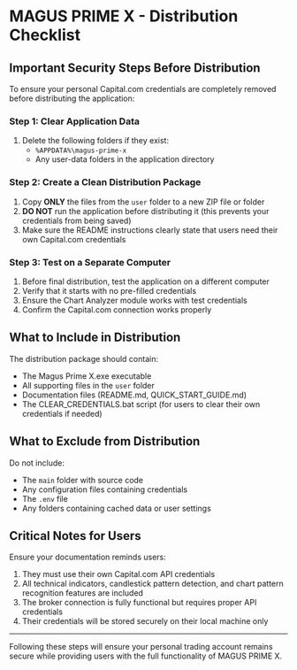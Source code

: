# MAGUS PRIME X - Distribution Checklist

## Important Security Steps Before Distribution

To ensure your personal Capital.com credentials are completely removed before distributing the application:

### Step 1: Clear Application Data
1. Delete the following folders if they exist:
   - `%APPDATA%\magus-prime-x`
   - Any user-data folders in the application directory

### Step 2: Create a Clean Distribution Package
1. Copy **ONLY** the files from the `user` folder to a new ZIP file or folder
2. **DO NOT** run the application before distributing it (this prevents your credentials from being saved)
3. Make sure the README instructions clearly state that users need their own Capital.com credentials

### Step 3: Test on a Separate Computer
1. Before final distribution, test the application on a different computer
2. Verify that it starts with no pre-filled credentials
3. Ensure the Chart Analyzer module works with test credentials
4. Confirm the Capital.com connection works properly

## What to Include in Distribution

The distribution package should contain:
- The Magus Prime X.exe executable
- All supporting files in the `user` folder
- Documentation files (README.md, QUICK_START_GUIDE.md)
- The CLEAR_CREDENTIALS.bat script (for users to clear their own credentials if needed)

## What to Exclude from Distribution

Do not include:
- The `main` folder with source code
- Any configuration files containing credentials
- The `.env` file
- Any folders containing cached data or user settings

## Critical Notes for Users

Ensure your documentation reminds users:
1. They must use their own Capital.com API credentials
2. All technical indicators, candlestick pattern detection, and chart pattern recognition features are included
3. The broker connection is fully functional but requires proper API credentials
4. Their credentials will be stored securely on their local machine only

---

Following these steps will ensure your personal trading account remains secure while providing users with the full functionality of MAGUS PRIME X.

